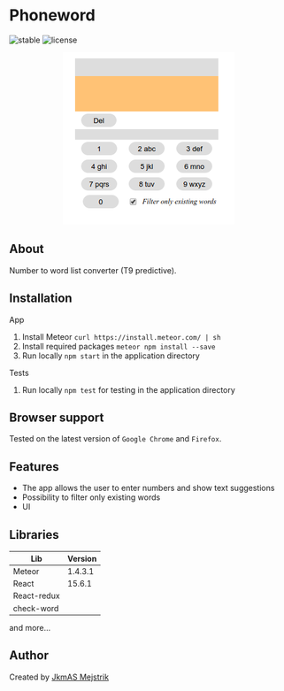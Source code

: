 Phoneword
=========================
![stable](https://img.shields.io/badge/stable-1.0.0-blue.svg) ![license](https://img.shields.io/badge/license-MIT-brightgreen.svg) 

<p align="center">
  <img src="https://github.com/JkmAS/phoneword/blob/master/example.png" alt="Phoneword"/>
</p>

About
-----
Number to word list converter (T9 predictive).

Installation
------------
App
  1. Install Meteor `curl https://install.meteor.com/ | sh`
  2. Install required packages `meteor npm install --save`
  3. Run locally `npm start` in the application directory
  
Tests
  1. Run locally `npm test` for testing in the application directory

Browser support
---------------
Tested on the latest version of `Google Chrome` and `Firefox`.

Features
--------

  * The app allows the user to enter numbers and show text suggestions
  * Possibility to filter only existing words
  * UI
    
Libraries
-----------------------

Lib            | Version
-------------  | -----------
Meteor         | 1.4.3.1
React          | 15.6.1
React-redux    | 
check-word     | 

and more...

Author
------

Created by [JkmAS Mejstrik](http://www.jkmas.cz)
